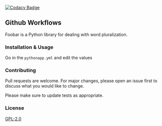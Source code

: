 [![Codacy Badge](https://api.codacy.com/project/badge/Grade/22e7882f351a4b188a5874180dd3575f)](https://www.codacy.com/manual/StackNeverFlow/GitHub-Workflows?utm_source=github.com&amp;utm_medium=referral&amp;utm_content=StackNeverFlow/GitHub-Workflows&amp;utm_campaign=Badge_Grade)
## Github Workflows

Foobar is a Python library for dealing with word pluralization.

### Installation & Usage
Go in the `pythonapp.yml` and edit the values

### Contributing
Pull requests are welcome. For major changes, please open an issue first to discuss what you would like to change.

Please make sure to update tests as appropriate.

### License
[GPL-2.0](https://github.com/StackNeverFlow/GitHub-Workflows/blob/master/LICENSE)
